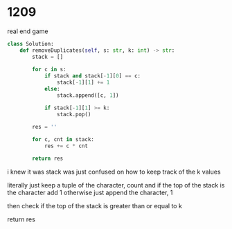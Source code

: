 # 1209 

real end game

```py
class Solution:
    def removeDuplicates(self, s: str, k: int) -> str:
        stack = []
        
        for c in s: 
            if stack and stack[-1][0] == c:
                stack[-1][1] += 1
            else:
                stack.append([c, 1])

            if stack[-1][1] >= k: 
                stack.pop()
        
        res = ''

        for c, cnt in stack: 
            res += c * cnt

        return res
```
i knew it was stack was just confused on how to keep track of the k values 

literally just keep a tuple of the character, count and if the top of the stack is the character add 1
otherwise just append the character, 1

then check if the top of the stack is greater than or equal to k 

return res